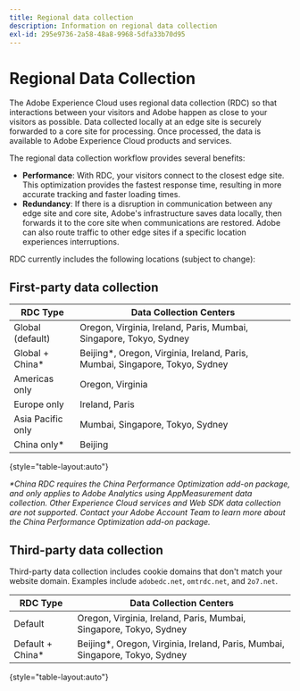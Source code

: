 ```yaml
---
title: Regional data collection
description: Information on regional data collection
exl-id: 295e9736-2a58-48a8-9968-5dfa33b70d95
---
```

# Regional Data Collection

The Adobe Experience Cloud uses regional data collection (RDC) so that interactions between your visitors and Adobe happen as close to your visitors as possible. Data collected locally at an edge site is securely forwarded to a core site for processing. Once processed, the data is available to Adobe Experience Cloud products and services.

The regional data collection workflow provides several benefits:

* **Performance**: With RDC, your visitors connect to the closest edge site. This optimization provides the fastest response time, resulting in more accurate tracking and faster loading times.
* **Redundancy**: If there is a disruption in communication between any edge site and core site, Adobe's infrastructure saves data locally, then forwards it to the core site when communications are restored. Adobe can also route traffic to other edge sites if a specific location experiences interruptions.

RDC currently includes the following locations (subject to change):

## First-party data collection

| RDC Type | Data Collection Centers |
| --- | --- |
| Global (default) | Oregon, Virginia, Ireland, Paris, Mumbai, Singapore, Tokyo, Sydney |
| Global + China* | Beijing*, Oregon, Virginia, Ireland, Paris, Mumbai, Singapore, Tokyo, Sydney |
| Americas only | Oregon, Virginia |
| Europe only | Ireland, Paris |
| Asia Pacific only | Mumbai, Singapore, Tokyo, Sydney |
| China only* | Beijing |

{style="table-layout:auto"}

_*China RDC requires the China Performance Optimization add-on package, and only applies to Adobe Analytics using AppMeasurement data collection. Other Experience Cloud services and Web SDK data collection are not supported. Contact your Adobe Account Team to learn more about the China Performance Optimization add-on package._

## Third-party data collection

Third-party data collection includes cookie domains that don't match your website domain. Examples include `adobedc.net`, `omtrdc.net`, and `2o7.net`.

| RDC Type | Data Collection Centers |
| --- | --- |
| Default | Oregon, Virginia, Ireland, Paris, Mumbai, Singapore, Tokyo, Sydney |
| Default + China* | Beijing*, Oregon, Virginia, Ireland, Paris, Mumbai, Singapore, Tokyo, Sydney |

{style="table-layout:auto"}
